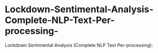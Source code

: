 # Lockdown-Sentimental-Analysis-Complete-NLP-Text-Per-processing-
Lockdown Sentimental Analysis (Complete NLP Text Per-processing):
